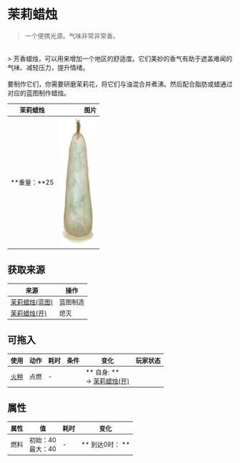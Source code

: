 # 茉莉蜡烛  
> 一个便携光源。气味非常非常香。  
<br>  
> 芳香蜡烛，可以用来增加一个地区的舒适度。它们美妙的香气有助于遮盖难闻的气味、减轻压力，提升情绪。<br><br>要制作它们，你需要研磨茉莉花，将它们与油混合并煮沸。然后配合脂肪或蜡通过对应的蓝图制作蜡烛。  
  
  茉莉蜡烛  |   图片   
 ----  |  ----:   
 **重量：**25  |  <img decoding="async" src="Sprite/CandleOffJasmine.png" href="a.md" style="max-width:300px;max-height:300px;">   
  
## 获取来源  
来源  |  操作  
----  |  ----  
[茉莉蜡烛(蓝图)](Bp_CandlesJasmine.md)  |  蓝图制造  
[茉莉蜡烛(开)](CandleJasmineOn.md)  |  熄灭  
## 可拖入  
使用  |  动作  |  耗时  |  条件  |  变化  |  玩家状态  
----  |  ----  |  ----  |  ----  |  ----  |  ----  
[火种](TinderLit.md)  |  点燃<br>  |  -  |    |  ** 自身: **<br>→ [茉莉蜡烛(开)](CandleJasmineOn.md)  |    
## 属性   
属性  |  值  |  耗时  |  变化  
----  |  ----  |  ----  |  ----  
燃料  |  初始：40<br>最大：40  |  -  |  ** 到达0时： **<br>  

